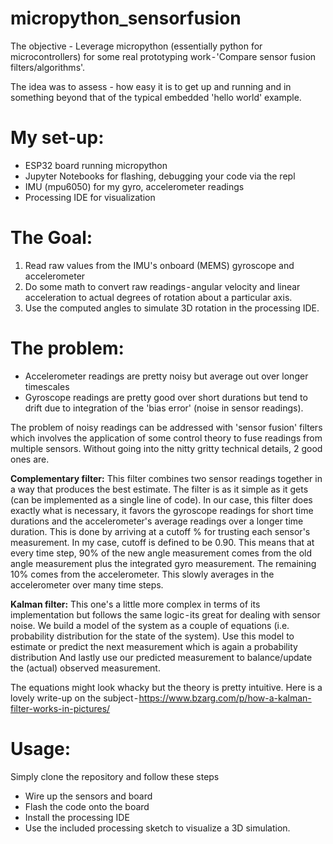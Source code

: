 # micropython_sensorfusion

The objective - Leverage micropython (essentially python for microcontrollers) for some real prototyping work - 'Compare sensor fusion filters/algorithms'.

The idea was to assess - how easy it is to get up and running and in something beyond that of the typical embedded 'hello world' example.

# My set-up:
  - ESP32 board running micropython
  - Jupyter Notebooks for flashing, debugging your code via the repl
  - IMU (mpu6050) for my gyro, accelerometer readings
  - Processing IDE for visualization
  
# The Goal:
  1. Read raw values from the IMU's onboard (MEMS) gyroscope and accelerometer
  2. Do some math to convert raw readings - angular velocity and linear acceleration to actual degrees of rotation about a particular axis.
  3. Use the computed angles to simulate 3D rotation in the processing IDE.

# The problem:
  - Accelerometer readings are pretty noisy but average out over longer timescales
  - Gyroscope readings are pretty good over short durations but tend to drift due to integration of the 'bias error' (noise in sensor readings).

The problem of noisy readings can be addressed with 'sensor fusion' filters which involves the application of some control theory to fuse readings from multiple sensors. Without going into the nitty gritty technical details, 2 good ones are.

  **Complementary filter:** This filter combines two sensor readings together in a way that produces the best
  estimate. The filter is as it simple as it gets (can be implemented as a single line of code).
  In our case, this filter does exactly what is necessary, it favors the gyroscope readings for short time durations and the accelerometer's average readings over a longer time duration. This is done by arriving at a cutoff % for trusting each sensor's measurement.
  In my case, cutoff is defined to be 0.90. This means that at every time step, 90% of the new angle measurement comes from the old angle measurement plus the integrated gyro measurement. The remaining 10% comes from the accelerometer. This slowly averages in the accelerometer over many time steps.

  **Kalman filter:** This one's a little more complex in terms of its implementation but follows the same logic - its great for dealing with sensor noise.
  We build a model of the system as a couple of equations (i.e. probability distribution for the state of the system).
  Use this model to estimate or predict the next measurement which is again a probability distribution
  And lastly use our predicted measurement to balance/update the (actual) observed measurement.

The equations might look whacky but the theory is pretty intuitive. Here is a lovely write-up on the subject - https://www.bzarg.com/p/how-a-kalman-filter-works-in-pictures/

# Usage:

Simply clone the repository and follow these steps
  - Wire up the sensors and board
  - Flash the code onto the board 
  - Install the processing IDE
  - Use the included processing sketch to visualize a 3D simulation.
